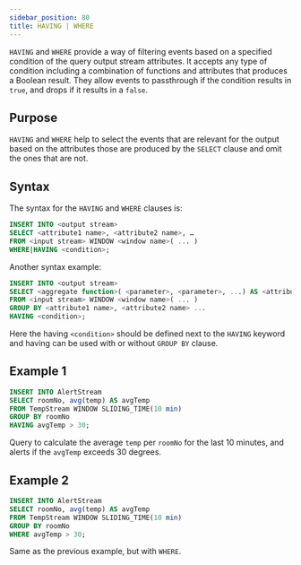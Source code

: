 ```yaml
---
sidebar_position: 80
title: HAVING | WHERE
---
```


`HAVING` and `WHERE` provide a way of filtering events based on a specified condition of the query output stream attributes. It accepts any type of condition including a combination of functions and attributes that produces a Boolean result. They allow events to passthrough if the condition results in `true`, and drops if it results in a `false`.  

## Purpose

`HAVING` and `WHERE` help to select the events that are relevant for the output based on the attributes those are produced by the `SELECT` clause and omit the ones that are not.

## Syntax

The syntax for the `HAVING`  and `WHERE` clauses is:

```sql
INSERT INTO <output stream>
SELECT <attribute1 name>, <attribute2 name>, …
FROM <input stream> WINDOW <window name>( ... )
WHERE|HAVING <condition>;
```

Another syntax example:

```sql
INSERT INTO <output stream>
SELECT <aggregate function>( <parameter>, <parameter>, ...) AS <attribute1 name>, <attribute2 name>, ...
FROM <input stream> WINDOW <window name>( ... )
GROUP BY <attribute1 name>, <attribute2 name> ...
HAVING <condition>;
```

Here the having `<condition>` should be defined next to the `HAVING` keyword and having can be used with or without `GROUP BY` clause.

## Example 1

```sql
INSERT INTO AlertStream
SELECT roomNo, avg(temp) AS avgTemp
FROM TempStream WINDOW SLIDING_TIME(10 min)
GROUP BY roomNo
HAVING avgTemp > 30;
```

Query to calculate the average `temp` per `roomNo` for the last 10 minutes, and alerts if the `avgTemp` exceeds 30 degrees.

## Example 2

```sql
INSERT INTO AlertStream
SELECT roomNo, avg(temp) AS avgTemp
FROM TempStream WINDOW SLIDING_TIME(10 min)
GROUP BY roomNo
WHERE avgTemp > 30;
```

Same as the previous example, but with `WHERE`.
